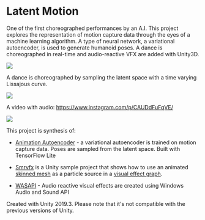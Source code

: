 # Latent Motion

One of the first choreographed performances by an A.I. This project explores the representation of motion capture data through the eyes of a machine learning algorithm. A type of neural network, a variational autoencoder, is used to generate humanoid poses. A dance is choreographed in real-time and audio-reactive VFX are added with Unity3D.

![](latentmotion1.gif)

A dance is choreographed by sampling the latent space with a time varying Lissajous curve. 

![](latentmotion2.gif)

A video with audio: https://www.instagram.com/p/CAUDdFuFqVE/

![](latentmotion3.gif)



This project is synthesis of:

- [Animation Autoencoder](https://github.com/smaerdlatigid/AnimationAutoencoder) - a variational autoencoder is trained on motion capture data. Poses are sampled from the latent space. Built with TensorFlow Lite

- [Smrvfx](https://github.com/keijiro/Smrvfx) is a Unity sample project that shows how to use an animated [skinned
mesh] as a particle source in a [visual effect graph].

- [WASAPI](https://github.com/smaerdlatigid/Unity-WASAPI) - Audio reactive visual effects are created using Windows Audio and Sound API

[skinned mesh]: https://docs.unity3d.com/Manual/class-SkinnedMeshRenderer.html
[visual effect graph]: https://unity.com/visual-effect-graph

Created with Unity 2019.3. Please note that it's not
compatible with the previous versions of Unity.
